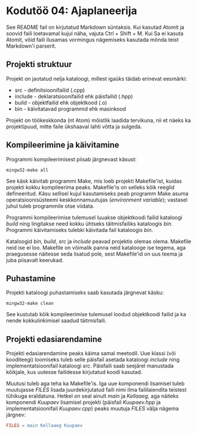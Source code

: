 # Kodutöö 04: Ajaplaneerija

See README fail on kirjutatud Markdown süntaksis. Kui kasutad Atomit ja soovid faili loetavamal kujul näha, vajuta Ctrl + Shift + M. Kui Sa ei kasuta Atomit, võid faili ilusamas vormingus nägemiseks kasutada mõnda teist Markdown'i parserit.

## Projekti struktuur

Projekt on jaotatud nelja kataloogi, millest igaüks täidab erinevat eesmärki:
- src           - definitsioonifailid (.cpp)
- include       - deklaratsioonifailid ehk päisfailid (.hpp)
- build         - objektfailid ehk objektkood (.o)
- bin           - käivitatavad programmid ehk masinkood

Projekt on töökeskkonda (nt Atom) mõistlik laadida tervikuna, nii et näeks ka projektipuud, mitte faile ükshaaval lahti võtta ja sulgeda.

## Kompileerimine ja käivitamine

Programmi kompileerimisest piisab järgnevast käsust:

```
mingw32-make all
```

See käsk käivitab programmi Make, mis loeb projekti Makefile'ist, kuidas projekti kokku kompileerima peaks. Makefile'is on selleks kõik reeglid defineeritud. Käsu sellisel kujul kasutamiseks peab programm Make asuma operatsioonisüsteemi keskkonnamuutujas (*environment variable*); vastasel juhul tuleb programmile otse viidata.

Programmi kompileerimise tulemusel luuakse objektkoodi failid kataloogi *build* ning lingitakse need kokku ühtseks täitmisfailiks kataloogis *bin*. Programmi käivitamiseks tulebki käivitada fail kataloogis *bin*.

Kataloogid *bin*, *build*, *src* ja *include* peavad projektis olemas olema. Makefile neid ise ei loo. Makefile on võimalik panna neid katalooge ise tegema, aga praegusesse näitesse seda lisatud pole, sest Makefile'id on uus teema ja juba piisavalt keerukad.

## Puhastamine

Projekti kataloogi puhastamiseks saab kasutada järgnevat käsku:

```
mingw32-make clean
```

See kustutab kõik kompileerimise tulemusel loodud objektkoodi failid ja ka nende kokkulinkimisel saadud täitmisfaili.

## Projekti edasiarendamine

Projekti edasiarendamine peaks käima samal meetodil. Uue klassi (või kooditeegi) loomiseks tuleb selle päisfail asetada kataloogi *include* ning implementatsioonifail kataloogi *src*. Päisfaili saab seejärel manustada kõikjale, kus uutesse failidesse kirjutatud koodi kasutad.

Muutusi tuleb aga teha ka Makefile'is. Iga uue komponendi lisamisel tuleb muutujasse *FILES* lisada juurdekirjutatud faili nimi ilma faililaiendita teistest tühikuga eraldatuna. Hetkel on seal ainult *main* ja *Kellaaeg*, aga näiteks komponendi *Kuupaev* lisamisel projekti (päisfail *Kuupaev.hpp* ja implementatsioonifail *Kuupaev.cpp*) peaks muutuja *FILES* välja nägema järgnev:

```Makefile
FILES = main Kellaaeg Kuupaev
```
